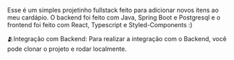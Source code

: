 Esse é um simples projetinho fullstack feito para adicionar novos itens ao meu cardápio.
O backend foi feito com Java, Spring Boot e Postgresql e o frontend foi feito com
React, Typescript e Styled-Components :)  <br>

🫂Integração com Backend:
Para realizar a integração com o Backend, você pode clonar o projeto e rodar localmente.
